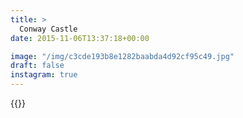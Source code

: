 ```yaml
---
title: >
  Conway Castle
date: 2015-11-06T13:37:18+00:00

image: "/img/c3cde193b8e1282baabda4d92cf95c49.jpg"
draft: false
instagram: true
---
```


{{<photo src="/img/c3cde193b8e1282baabda4d92cf95c49.jpg">}}
